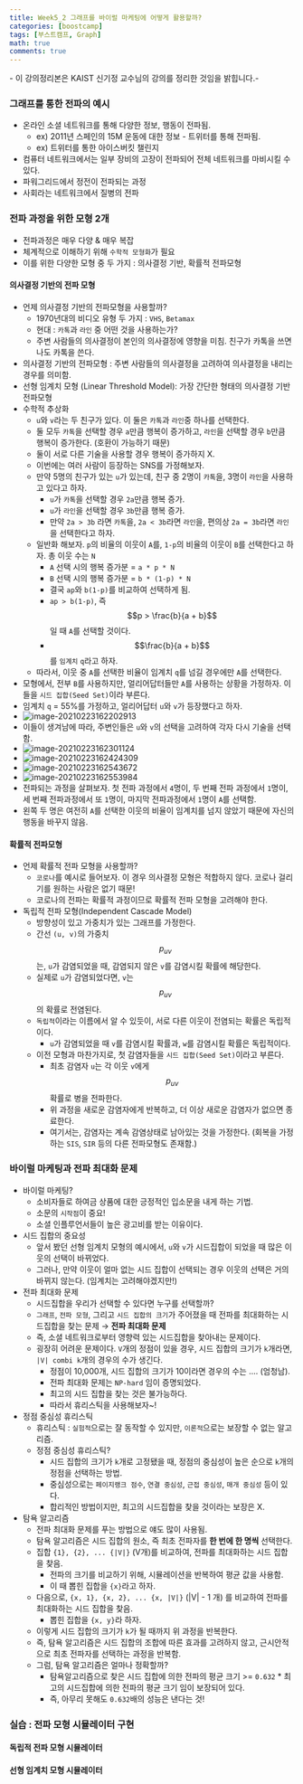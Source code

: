 ```yaml
---
title: Week5_2 그래프를 바이럴 마케팅에 어떻게 활용할까?
categories: [boostcamp]
tags: [부스트캠프, Graph]
math: true
comments: true
---
```


\- 이 강의정리본은 KAIST 신기정 교수님의 강의를 정리한 것임을 밝힙니다.\- 

### 그래프를 통한 전파의 예시

- 온라인 소셜 네트워크를 통해 다양한 정보, 행동이 전파됨.
  - ex) 2011년 스페인의 15M 운동에 대한 정보 - 트위터를 통해 전파됨.
  - ex) 트위터를 통한 아이스버킷 챌린지
- 컴퓨터 네트워크에서는 일부 장비의 고장이 전파되어 전체 네트워크를 마비시킬 수 있다.
- 파워그리드에서 정전이 전파되는 과정
- 사회라는 네트워크에서 질병의 전파

### 전파 과정을 위한 모형 2개

- 전파과정은 매우 다양 & 매우 복잡
- 체계적으로 이해하기 위해 `수학적 모형화`가 필요
- 이를 위한 다양한 모형 중 두 가지 : 의사결정 기반, 확률적 전파모형

#### 의사결정 기반의 전파 모형

- 언제 의사결정 기반의 전파모형을 사용할까?
  - 1970년대의 비디오 유형 두 가지 : `VHS`, `Betamax`
  - 현대 : `카톡`과 `라인` 중 어떤 것을 사용하는가?
  - 주변 사람들의 의사결정이 본인의 의사결정에 영향을 미침. 친구가 카톡을 쓰면 나도 카톡을 쓴다.
- 의사결정 기반의 전파모형 : 주변 사람들의 의사결정을 고려하여 의사결정을 내리는 경우를 의미함.
- 선형 임계치 모형 (Linear Threshold Model): 가장 간단한 형태의 의사결정 기반 전파모형
- 수학적 추상화
  - `u`와 `v`라는 두 친구가 있다. 이 둘은 `카톡`과 `라인`중 하나를 선택한다.
  - 둘 모두 `카톡`을 선택할 경우 `a`만큼 행복이 증가하고, `라인`을 선택할 경우 `b`만큼 행복이 증가한다. (호환이 가능하기 때문)
  - 둘이 서로 다른 기술을 사용할 경우 행복이 증가하지 X.
  - 이번에는 여러 사람이 등장하는 SNS를 가정해보자.
  - 만약 5명의 친구가 있는 `u`가 있는데, 친구 중 2명이 `카톡`을, 3명이 `라인`을 사용하고 있다고 하자.
    - `u`가 `카톡`을 선택할 경우 `2a`만큼 행복 증가.
    - `u`가 `라인`을 선택할 경우 `3b`만큼 행복 증가.
    - 만약 `2a > 3b` 라면 `카톡`을, `2a < 3b`라면 `라인`을, 편의상 `2a = 3b`라면 `라인`을 선택한다고 하자.
  - 일반화 해보자. `p`의 비율의 이웃이 `A`를, `1-p`의 비율의 이웃이 `B`를 선택한다고 하자. 총 이웃 수는 `N`
    - `A` 선택 시의 행복 증가분 = `a * p * N`
    - `B` 선택 시의 행복 증가분 = `b * (1-p) * N`
    - 결국 `ap`와 `b(1-p)`를 비교하여 선택하게 됨.
    - `ap > b(1-p)`, 즉 $$p > \frac{b}{a + b}$$ 일 때 `A`를 선택할 것이다.
    - $$\frac{b}{a + b}$$를 `임계치` `q`라고 하자.
  - 따라서, 이웃 중 `A`를 선택한 비율이 임계치 `q`를 넘길 경우에만 `A`를 선택한다.
- 모형에서, 전부 `B`를 사용하지만, 얼리어답터들만 `A`를 사용하는 상황을 가정하자. 이들을 `시드 집합(Seed Set)`이라 부른다.
- 임계치 `q` = 55%를 가정하고, 얼리어답터 `u`와 `v`가 등장했다고 하자.
- ![image-20210223162202913](/assets/img/post-images/image-20210223162202913.png)
- 이들이 생겨남에 따라, 주변인들은  `u`와 `v`의 선택을 고려하여 각자 다시 기술을 선택함.
- ![image-20210223162301124](/assets/img/post-images/image-20210223162301124.png)
- ![image-20210223162424309](/assets/img/post-images/image-20210223162424309.png)
- ![image-20210223162543672](/assets/img/post-images/image-20210223162543672.png)
- ![image-20210223162553984](/assets/img/post-images/image-20210223162553984.png)
- 전파되는 과정을 살펴보자. 첫 전파 과정에서 `4`명이, 두 번째 전파 과정에서 `1`명이, 세 번째 전파과정에서 또 `1`명이, 마지막 전파과정에서 `1`명이 `A`를 선택함.
- 왼쪽 두 명은 여전히 `A`를 선택한 이웃의 비율이 임계치를 넘지 않았기 때문에 자신의 행동을 바꾸지 않음.

#### 확률적 전파모형

- 언제 확률적 전파 모형을 사용할까?
  - `코로나`를 예시로 들어보자. 이 경우 의사결정 모형은 적합하지 않다. 코로나 걸리기를 원하는 사람은 없기 때문!
  - 코로나의 전파는 확률적 과정이므로 확률적 전파 모형을 고려해야 한다.
- 독립적 전파 모형(Independent Cascade Model)
  - 방향성이 있고 가중치가 있는 그래프를 가정한다.
  - 간선 `(u, v)`의 가중치 $$p_{uv}$$는, `u`가 감염되었을 때, 감염되지 않은 `v`를 감염시킬 확률에 해당한다.
  - 실제로 `u`가 감염되었다면, `v`는 $$p_{uv}$$의 확률로 전염된다.
  - `독립적`이라는 이름에서 알 수 있듯이, 서로 다른 이웃이 전염되는 확률은 독립적이다.
    - `u`가 감염되었을 때 `v`를 감염시킬 확률과, `w`를 감염시킬 확률은 독립적이다. 
  - 이전 모형과 마찬가지로, 첫 감염자들을 `시드 집합(Seed Set)`이라고 부른다.
    - 최초 감염자 `u`는 각 이웃 `v`에게 $$p_{uv}$$ 확률로 병을 전파한다.
    - 위 과정을 새로운 감염자에게 반복하고, 더 이상 새로운 감염자가 없으면 종료한다.
    - 여기서는, 감염자는 계속 감염상태로 남아있는 것을 가정한다. (회복을 가정하는 `SIS`, `SIR` 등의 다른 전파모형도 존재함.)

### 바이럴 마케팅과 전파 최대화 문제

- 바이럴 마케팅?
  - 소비자들로 하여금 상품에 대한 긍정적인 입소문을 내게 하는 기법.
  - 소문의 `시작점`이 중요!
  - 소셜 인플루언서들이 높은 광고비를 받는 이유이다.
- 시드 집합의 중요성
  - 앞서 봤던 선형 임계치 모형의 예시에서, `u`와 `v`가 시드집합이 되었을 때 많은 이웃의 선택이 바뀌었다.
  - 그러나, 만약 이웃이 얼마 없는 시드 집합이 선택되는 경우 이웃의 선택은 거의 바뀌지 않는다. (임계치는 고려해야겠지만!)
- 전파 최대화 문제
  - 시드집합을 우리가 선택할 수 있다면 누구를 선택할까?
  - `그래프`, `전파 모형`, 그리고 `시드 집합의 크기`가 주어졌을 때 전파를 최대화하는 시드집합을 찾는 문제 → **전파 최대화 문제**
  - 즉, 소셜 네트워크로부터 영향력 있는 시드집합을 찾아내는 문제이다.
  - 굉장히 어려운 문제이다. `V`개의 정점이 있을 경우, 시드 집합의 크기가 `k`개라면, `|V| combi k`개의 경우의 수가 생긴다.
    - 정점이 10,000개, 시드 집합의 크기가 10이라면 경우의 수는 .... (엄청남).
    - 전파 최대화 문제는 `NP-hard` 임이 증명되었다.
    - 최고의 시드 집합을 찾는 것은 불가능하다.
    - 따라서 휴리스틱을 사용해보자~!
- 정점 중심성 휴리스틱
  - 휴리스틱 : `실험적`으로는 잘 동작할 수 있지만, `이론적`으로는 보장할 수 없는 알고리즘.
  - 정점 중심성 휴리스틱?
    - 시드 집합의 크기가 `k`개로 고정됐을 때, 정점의 중심성이 높은 순으로 `k`개의 정점을 선택하는 방법.
    - 중심성으로는 `페이지랭크 점수`, `연결 중심성`, `근접 중심성`, `매개 중심성` 등이 있다.
    - 합리적인 방법이지만, 최고의 시드집합을 찾을 것이라는 보장은 X.
- 탐욕 알고리즘
  - 전파 최대화 문제를 푸는 방법으로 얘도 많이 사용됨.
  - 탐욕 알고리즘은 시드 집합의 원소, 즉 최초 전파자를 **한 번에 한 명씩** 선택한다.
  - 집합 `{1}, {2}, ... {|V|}` (V개)를 비교하여, 전파를 최대화하는 시드 집합을 찾음. 
    - 전파의 크기를 비교하기 위해, 시뮬레이션을 반복하여 평균 값을 사용함.
    - 이 때 뽑힌 집합을 `{x}`라고 하자.
  - 다음으로, `{x, 1}, {x, 2}, ... {x, |V|}` (|V| - 1 개) 를 비교하여 전파를 최대화하는 시드 집합을 찾음.
    - 뽑힌 집합을 `{x, y}`라 하자.
  - 이렇게 시드 집합의 크기가 `k`가 될 때까지 위 과정을 반복한다.
  - 즉, 탐욕 알고리즘은 시드 집합의 조합에 따른 효과를 고려하지 않고, 근시안적으로 최초 전파자를 선택하는 과정을 반복함.
  - 그럼, 탐욕 알고리즘은 얼마나 정확할까? 
    - 탐욕알고리즘으로 찾은 시드 집합에 의한 전파의 평균 크기 >= `0.632` * 최고의 시드집합에 의한 전파의 평균 크기 임이 보장되어 있다.
    - 즉, 아무리 못해도 `0.632`배의 성능은 낸다는 것!

### 실습 : 전파 모형 시뮬레이터 구현

#### 독립적 전파 모형 시뮬레이터

#### 선형 임계치 모형 시뮬레이터





